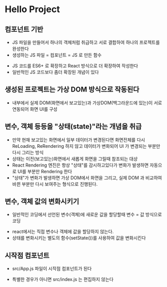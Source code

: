 # Hello Project

## 컴포넌트 기반

- JS 파일을 만들어서 하나의 객체처럼 취급하고 서로 결합하여 하나의 프로젝트를 완성한다
- 생성하는 JS 파일 = 컴포넌트 = JS 로 만든 함수

* JS 코드를 ES6+ 로 확장하고 React 방식으로 더 확장하여 작성한다
* 일반적인 JS 코드보다 좀더 확장된 개념이 있다

## 생성된 프로젝트는 가상 DOM 방식으로 작동된다

- 내부에서 실제 DOM(화면에서 보고있는)과 가상DOM(백그라운드에 있는)이 서로 연동되어 화면 UI를 구성

## 변수, 객체 등등을 "상태(state)"라는 개념을 취급

- 만약 현재 보고있는 화면에서 일부 데이터가 변경된다면 화면전체를 다시 ReLoading, ReRendering 하지 않고 데이터가 변화되어 UI 가 변경되는 부분만 다시 그리는 방식
- 상태는 이전(보고있는)화면에서 새롭게 화면을 그릴때 참조되는 대상
- React Rendering 엔진은 항상 "상태"를 감시하고있다가 변화가 발생하면 자동으로 UI를 부분만 Rendering 한다
- "상태"가 변화가 발생하면 가상 DOM에서 화면을 그리고, 실제 DOM 과 비교하여 바뀐 부분만 다시 보여주는 형식으로 진행된다.

## 변수, 객체 값의 변화시키기

- 일반적인 코딩에서 선언된 변수(객체)에 새로운 값을 할당할때 변수 = 값 방식으로 코딩

* react에서는 직접 변수나 객체에 값을 할당하지 않는다.
* 상태를 변화시키는 별도의 함수(setState())를 사용하여 값을 변화시킨다

## 시작점 컴포넌트

- src/App.js 파일이 시작점 컴포넌트가 된다

* 특별한 경우가 아니면 src/index.js 는 편집하지 않는다
